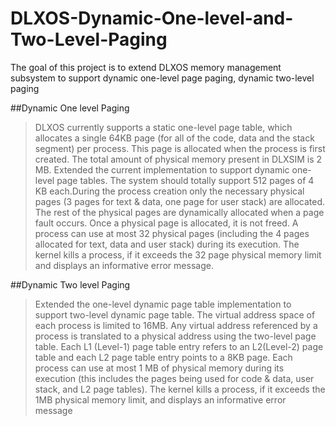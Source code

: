# DLXOS-Dynamic-One-level-and-Two-Level-Paging

The goal of this project is to extend DLXOS memory management subsystem to support dynamic one-level page paging, 
dynamic two-level paging 

##Dynamic One level Paging 

>DLXOS currently supports a static one-level page table, which allocates a single 64KB page (for all of the code, data 
and the stack segment) per process. This page is allocated when the process is first created. The total amount of physical 
memory present in DLXSIM is 2 MB. Extended the current implementation to support dynamic one-level page tables. 
The system should totally support 512 pages of 4 KB each.During the process creation only the necessary physical pages 
(3 pages for text & data, one page for user stack) are allocated. The rest of the physical pages are dynamically allocated 
when a page fault occurs. Once a physical page is allocated, it is not freed. A process can use at most 32 physical pages 
(including the 4 pages allocated for text, data and user stack) during its execution. 
The kernel kills a process, if it exceeds the 32 page physical memory limit and displays an informative error message. 

##Dynamic Two level Paging 

>Extended the one-level dynamic page table implementation to support two-level dynamic page table. 
The virtual address space of each process is limited to 16MB. Any virtual address referenced by a process 
is translated to a physical address using the two-level page table. Each L1 (Level-1) page table entry refers to 
an L2(Level-2) page table and each L2 page table entry points to a 8KB page.  Each process can use at most 1 MB of
physical memory during its execution (this includes the pages being used for code & data, user stack, and L2 page tables). 
The kernel kills a process, if it exceeds the 1MB physical memory limit, and displays an informative error message
